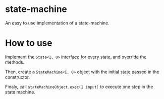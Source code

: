# state-machine
An easy to use implementation of a state-machine. 

# How to use
Implement the `State<I, O>` interface for every state, and override the methods. 

Then, create a `StateMachine<I, O>` object with the initial state passed in the constructor. 

Finaly, call `stateMachineObject.exec(I input)` to execute one step in the state machine. 
